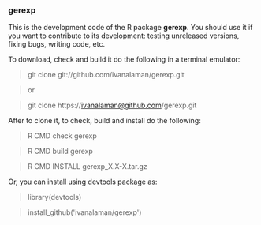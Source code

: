 ### gerexp

This is the development code of the R package **gerexp**.
You should use it if you want to contribute to its development:
testing unreleased versions, fixing bugs, writing code, etc.

To download, check and build it do the following in a terminal emulator:

> git clone  git://github.com/ivanalaman/gerexp.git

> or

> git clone https://ivanalaman@github.com/gerexp.git

After to clone it, to check, build and install do the following:
> R CMD check gerexp

> R CMD build gerexp

> R CMD INSTALL gerexp_X.X-X.tar.gz

Or, you can install using devtools package as:

> library(devtools)

> install_github('ivanalaman/gerexp')


